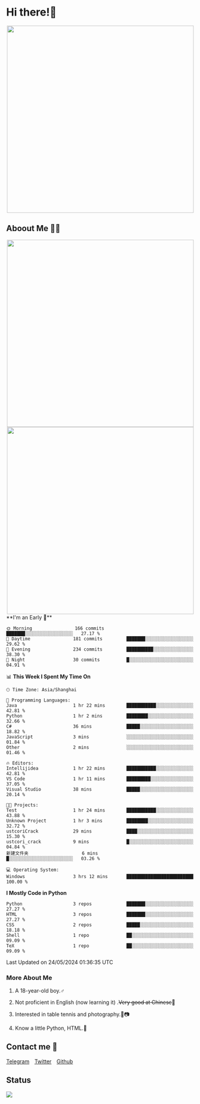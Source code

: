 # Hi there!🎉

<div align=center><img src="https://count.getloli.com/get/@Cicada000?theme=moebooru" width=500px></div>

## Aboout Me 👀💦

<div align=center>
<img src="https://github-readme-stats.vercel.app/api?username=Cicada000&show_icons=true&theme=tokyonight" width=500px>
<br>
<img src="https://github-readme-stats.vercel.app/api/top-langs/?username=Cicada000&show_icons=true&theme=tokyonight&layout=compact" width=500px>
</div>
<!--START_SECTION:waka-->
**I'm an Early 🐤** 

```text
🌞 Morning                166 commits         ███████░░░░░░░░░░░░░░░░░░   27.17 % 
🌆 Daytime                181 commits         ███████░░░░░░░░░░░░░░░░░░   29.62 % 
🌃 Evening                234 commits         ██████████░░░░░░░░░░░░░░░   38.30 % 
🌙 Night                  30 commits          █░░░░░░░░░░░░░░░░░░░░░░░░   04.91 % 
```


📊 **This Week I Spent My Time On** 

```text
🕑︎ Time Zone: Asia/Shanghai

💬 Programming Languages: 
Java                     1 hr 22 mins        ███████████░░░░░░░░░░░░░░   42.81 % 
Python                   1 hr 2 mins         ████████░░░░░░░░░░░░░░░░░   32.66 % 
C#                       36 mins             █████░░░░░░░░░░░░░░░░░░░░   18.82 % 
JavaScript               3 mins              ░░░░░░░░░░░░░░░░░░░░░░░░░   01.84 % 
Other                    2 mins              ░░░░░░░░░░░░░░░░░░░░░░░░░   01.46 % 

🔥 Editors: 
Intellijidea             1 hr 22 mins        ███████████░░░░░░░░░░░░░░   42.81 % 
VS Code                  1 hr 11 mins        █████████░░░░░░░░░░░░░░░░   37.05 % 
Visual Studio            38 mins             █████░░░░░░░░░░░░░░░░░░░░   20.14 % 

🐱‍💻 Projects: 
Test                     1 hr 24 mins        ███████████░░░░░░░░░░░░░░   43.88 % 
Unknown Project          1 hr 3 mins         ████████░░░░░░░░░░░░░░░░░   32.72 % 
ustcoriCrack             29 mins             ████░░░░░░░░░░░░░░░░░░░░░   15.30 % 
ustcori_crack            9 mins              █░░░░░░░░░░░░░░░░░░░░░░░░   04.84 % 
新建文件夹                    6 mins              █░░░░░░░░░░░░░░░░░░░░░░░░   03.26 % 

💻 Operating System: 
Windows                  3 hrs 12 mins       █████████████████████████   100.00 % 
```

**I Mostly Code in Python** 

```text
Python                   3 repos             ███████░░░░░░░░░░░░░░░░░░   27.27 % 
HTML                     3 repos             ███████░░░░░░░░░░░░░░░░░░   27.27 % 
CSS                      2 repos             █████░░░░░░░░░░░░░░░░░░░░   18.18 % 
Shell                    1 repo              ██░░░░░░░░░░░░░░░░░░░░░░░   09.09 % 
TeX                      1 repo              ██░░░░░░░░░░░░░░░░░░░░░░░   09.09 % 
```




 Last Updated on 24/05/2024 01:36:35 UTC
<!--END_SECTION:waka-->

### More About Me

1. A 18-year-old boy.♂

2. Not proficient in English (now learning it) .~~Very good at Chinese~~🤣

3. Interested in table tennis and photography.🏓📷

4. Know a little Python, HTML.🐍


## Contact me 💬

[Telegram](https://t.me/CicadaLYW)&emsp;[Twitter](https://twitter.com/Cicada0001)&emsp;[Github](https://github.com/Cicada000)

## Status
<img src="https://weather-icon.journeyad.repl.co/@hangzhou?v=1" align="left">







